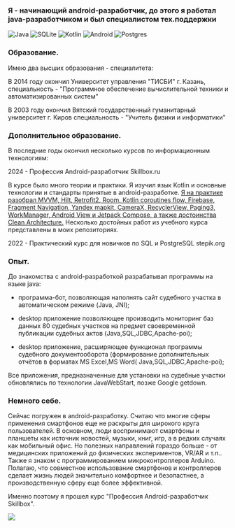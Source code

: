 ### Я - начинающий android-разработчик, до этого я работал java-разработчиком и был специалистом тех.поддержки ###

![Java](https://img.shields.io/badge/java-%23ED8B00.svg?style=for-the-badge&logo=openjdk&logoColor=white)
![SQLite](https://img.shields.io/badge/sqlite-%2307405e.svg?style=for-the-badge&logo=sqlite&logoColor=white)
![Kotlin](https://img.shields.io/badge/kotlin-%237F52FF.svg?style=for-the-badge&logo=kotlin&logoColor=white)
![Android](https://img.shields.io/badge/Android-3DDC84?style=for-the-badge&logo=android&logoColor=white)
![Postgres](https://img.shields.io/badge/postgres-%23316192.svg?style=for-the-badge&logo=postgresql&logoColor=white)

### Образование. ###  
Имею два высших образования - специалитета:

В 2014 году окончил Университет управления "ТИСБИ" г. Казань, специальность - "Программное обеспечение вычислительной техники и автоматизированных систем"

В 2003 году окончил Вятский государственный гуманитарный университет г. Киров  специальность - "Учитель физики и информатики"

### Дополнительное образование. ###


В последние годы окончил несколько курсов по информационным технологиям:


2024 - Профессия Android-разработчик Skillbox.ru


В курсе было много теории и практики. Я изучил язык Kotlin и основные технологии и стандарты принятые в android-разработке.
<u>Я на практике разобрал MVVM, Hilt, Retrofit2, Room, Kotlin coroutines flow, Firebase, Fragment Navigation, Yandex mapkit,
CameraX, RecyclerView, Paging3, WorkManager, Android View и Jetpack Compose, а также достоинства Clean Architecture.</u>
Несколько достойных работ из учебного курса представлены в моих репозиториях.


2022 - Практический курс для новичков по SQL и PostgreSQL stepik.org 


### Опыт. ### 
До знакомства с android-разработкой разрабатывал программы на языке java:


- программа-бот, позволяющая наполнять сайт судебного участка в автоматическом режиме (Java, JNI);

 
- desktop приложение позволяющее производить мониторинг баз данных 80 судебных участков на предмет своевременной публикации судебных актов (Java,SQL,JDBC,Apache-poi);

 
- desktop приложение, расширяющее функционал программы судебного документооборота (формирование дополнительных отчётов в форматах MS Excel,MS Word( Java,SQL,JDBC,Apache-poi);


Все приложения, предназначенные для установки на судебные участки обновлялись по технологии JavaWebStart, позже Google getdown.

### Немного себе. ###
Сейчас погружен в android-разработку. Считаю что многие сферы применения смартфонов еще не раскрыты для широкого круга пользователей.
В основном, люди воспринимают смартфоны и планшеты как источник новостей, музыки, книг, игр, а в редких случаях как мобильный офис. 
Но полезных направлений гораздо больше - от медицинских приложений до физических экспериментов, VR/AR и т.п.. 
Также я знаком с программированием микроконтроллеров Arduino. 
Полагаю, что совместное использование смартфонов и контроллеров сделает жизнь людей значительно комфортнее и безопастнее, а производственную сферу еще более эффективной.

Именно поэтому я прошел курс "Профессия Android-разработчик Skillbox". 

![](http://github-profile-summary-cards.vercel.app/api/cards/repos-per-language?username=AlekseyFokin&theme=graywhite&exclude=html)
